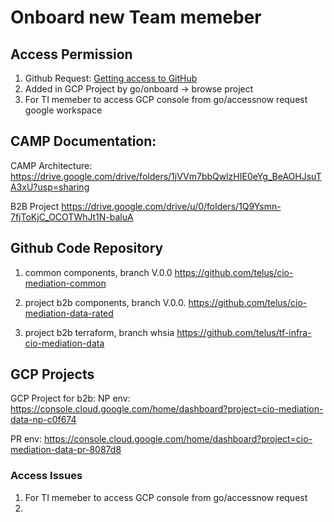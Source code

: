 # Onboard new Team memeber

## Access Permission
1. Github Request:  [Getting access to GitHub](https://developers.telus.com/guides/getting-started-with-git/getting-access-to-github)
2. Added in GCP Project by go/onboard -> browse project 
3. For TI memeber to access GCP console from go/accessnow request google workspace  

## CAMP Documentation:
CAMP Architecture:
https://drive.google.com/drive/folders/1jVVm7bbQwlzHIE0eYg_BeAOHJsuTA3xU?usp=sharing

B2B Project
https://drive.google.com/drive/u/0/folders/1Q9Ysmn-7fjToKjC_OCOTWhJt1N-baluA


## Github Code Repository
1. common components, branch V.0.0
https://github.com/telus/cio-mediation-common

2. project b2b components, branch V.0.0.
https://github.com/telus/cio-mediation-data-rated

3. project b2b terraform, branch whsia
https://github.com/telus/tf-infra-cio-mediation-data

## GCP Projects 
GCP Project for b2b:
NP env:
https://console.cloud.google.com/home/dashboard?project=cio-mediation-data-np-c0f674

PR env:
https://console.cloud.google.com/home/dashboard?project=cio-mediation-data-pr-8087d8

### Access Issues
1. For TI memeber to access GCP console from go/accessnow request
2. 

